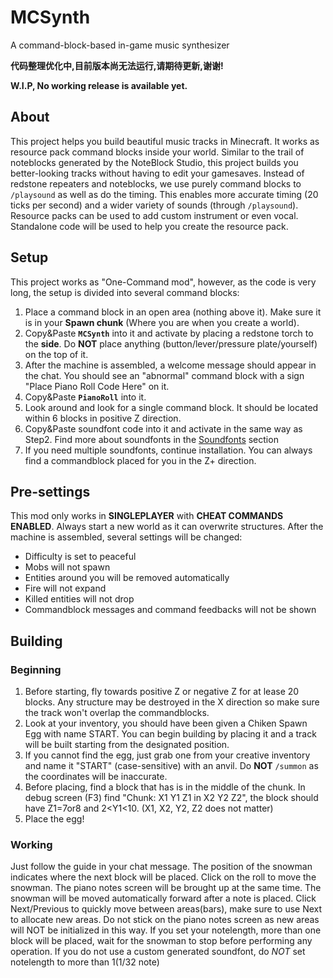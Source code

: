 # MCSynth

A command-block-based in-game music synthesizer

**代码整理优化中,目前版本尚无法运行,请期待更新,谢谢!**

**W.I.P, No working release is available yet.**

## About

This project helps you build beautiful music tracks in Minecraft. It works as resource pack command blocks inside your world. Similar to the trail of noteblocks generated by the NoteBlock Studio, this project builds you better-looking tracks without having to edit your gamesaves. Instead of redstone repeaters and noteblocks, we use purely command blocks to `/playsound` as well as do the timing. This enables more accurate timing (20 ticks per second) and a wider variety of sounds (through `/playsound`). Resource packs can be used to add custom instrument or even vocal. Standalone code will be used to help you create the resource pack.

## Setup

This project works as "One-Command mod", however, as the code is very long, the setup is divided into several command blocks:

1. Place a command block in an open area (nothing above it). Make sure it is in your **Spawn chunk** (Where you are when you create a world).
2. Copy&Paste **`MCSynth`** into it and activate by placing a redstone torch to the **side**. Do **NOT** place anything (button/lever/pressure plate/yourself) on the top of it.
3. After the machine is assembled, a welcome message should appear in the chat. You should see an "abnormal" command block with a sign "Place Piano Roll Code Here" on it.
4. Copy&Paste **`PianoRoll`** into it.
5. Look around and look for a single command block. It should be located within 6 blocks in positive Z direction.
6. Copy&Paste soundfont code into it and activate in the same way as Step2. Find more about soundfonts in the [Soundfonts](#SoundFonts) section
7. If you need multiple soundfonts, continue installation. You can always find a commandblock placed for you in the Z+ direction.

## Pre-settings

This mod only works in **SINGLEPLAYER** with **CHEAT COMMANDS ENABLED**.
Always start a new world as it can overwrite structures.
After the machine is assembled, several settings will be changed:

* Difficulty is set to peaceful
* Mobs will not spawn
* Entities around you will be removed automatically
* Fire will not expand
* Killed entities will not drop
* Commandblock messages and command feedbacks will not be shown

## Building

### Beginning

1. Before starting, fly towards positive Z or negative Z for at lease 20 blocks. Any structure may be destroyed in the X direction so make sure the track won't overlap the commandblocks.
2. Look at your inventory, you should have been given a Chiken Spawn Egg with name START. You can begin building by placing it and a track will be built starting from the designated position.
3. If you cannot find the egg, just grab one from your creative inventory and name it "START" (case-sensitive) with an anvil. Do **NOT** `/summon` as the coordinates will be inaccurate.
4. Before placing, find a block that has is in the middle of the chunk. In debug screen (F3) find "Chunk: X1 Y1 Z1 in X2 Y2 Z2", the block should have Z1=7or8 and 2<Y1<10. (X1, X2, Y2, Z2 does not matter)
5. Place the egg!

### Working

Just follow the guide in your chat message. The position of the snowman indicates where the next block will be placed.
Click on the roll to move the snowman. The piano notes screen will be brought up at the same time. The snowman will be moved automatically forward after a note is placed.
Click Next/Previous to quickly move between areas(bars), make sure to use Next to allocate new areas. Do not stick on the piano notes screen as new areas will NOT be initialized in this way.
If you set your notelength, more than one block will be placed, wait for the snowman to stop before performing any operation. If you do not use a custom generated soundfont, do *NOT* set notelength to more than 1(1/32 note)

